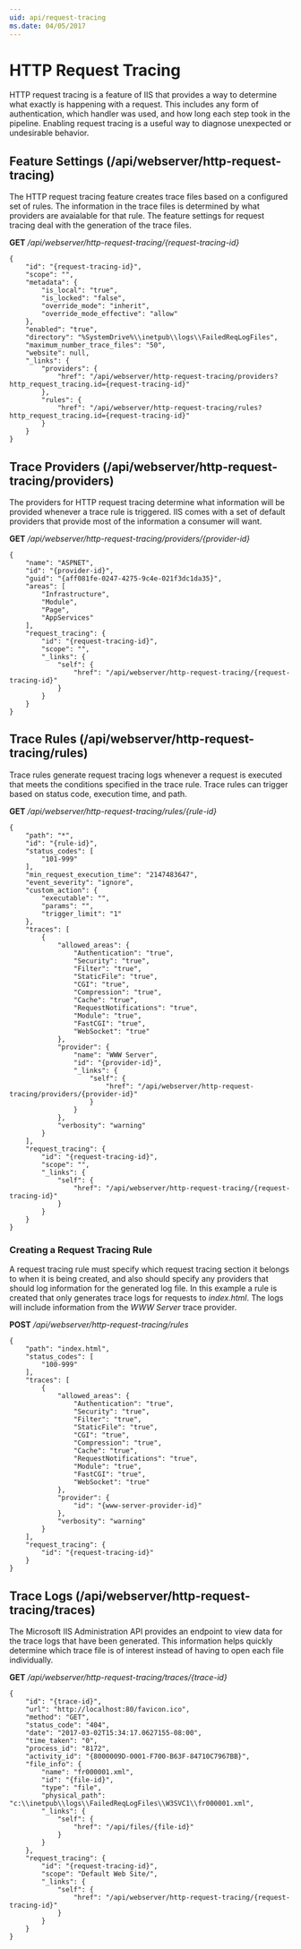 ```yaml
---
uid: api/request-tracing
ms.date: 04/05/2017
---
```


# HTTP Request Tracing

HTTP request tracing is a feature of IIS that provides a way to determine what exactly is happening with a request. This includes any form of authentication, which handler was used, and how long each step took in the pipeline. Enabling request tracing is a useful way to diagnose unexpected or undesirable behavior.

## Feature Settings (/api/webserver/http-request-tracing)

The HTTP request tracing feature creates trace files based on a configured set of rules. The information in the trace files is determined by what providers are avaialable for that rule. The feature settings for request tracing deal with the generation of the trace files.

**GET** _/api/webserver/http-request-tracing/{request-tracing-id}_
```
{
    "id": "{request-tracing-id}",
    "scope": "",
    "metadata": {
        "is_local": "true",
        "is_locked": "false",
        "override_mode": "inherit",
        "override_mode_effective": "allow"
    },
    "enabled": "true",
    "directory": "%SystemDrive%\\inetpub\\logs\\FailedReqLogFiles",
    "maximum_number_trace_files": "50",
    "website": null,
    "_links": {
        "providers": {
            "href": "/api/webserver/http-request-tracing/providers?http_request_tracing.id={request-tracing-id}"
        },
        "rules": {
            "href": "/api/webserver/http-request-tracing/rules?http_request_tracing.id={request-tracing-id}"
        }
    }
}
```

## Trace Providers (/api/webserver/http-request-tracing/providers)

The providers for HTTP request tracing determine what information will be provided whenever a trace rule is triggered. IIS comes with a set of default providers that provide most of the information a consumer will want.

**GET** _/api/webserver/http-request-tracing/providers/{provider-id}_
```
{
    "name": "ASPNET",
    "id": "{provider-id}",
    "guid": "{aff081fe-0247-4275-9c4e-021f3dc1da35}",
    "areas": [
        "Infrastructure",
        "Module",
        "Page",
        "AppServices"
    ],
    "request_tracing": {
        "id": "{request-tracing-id}",
        "scope": "",
        "_links": {
            "self": {
                "href": "/api/webserver/http-request-tracing/{request-tracing-id}"
            }
        }
    }
}
```

## Trace Rules (/api/webserver/http-request-tracing/rules)

Trace rules generate request tracing logs whenever a request is executed that meets the conditions specified in the trace rule. Trace rules can trigger based on status code, execution time, and path.

**GET** _/api/webserver/http-request-tracing/rules/{rule-id}_
```
{
    "path": "*",
    "id": "{rule-id}",
    "status_codes": [
        "101-999"
    ],
    "min_request_execution_time": "2147483647",
    "event_severity": "ignore",
    "custom_action": {
        "executable": "",
        "params": "",
        "trigger_limit": "1"
    },
    "traces": [
        {
            "allowed_areas": {
                "Authentication": "true",
                "Security": "true",
                "Filter": "true",
                "StaticFile": "true",
                "CGI": "true",
                "Compression": "true",
                "Cache": "true",
                "RequestNotifications": "true",
                "Module": "true",
                "FastCGI": "true",
                "WebSocket": "true"
            },
            "provider": {
                "name": "WWW Server",
                "id": "{provider-id}",
                "_links": {
                    "self": {
                        "href": "/api/webserver/http-request-tracing/providers/{provider-id}"
                    }
                }
            },
            "verbosity": "warning"
        }
    ],
    "request_tracing": {
        "id": "{request-tracing-id}",
        "scope": "",
        "_links": {
            "self": {
                "href": "/api/webserver/http-request-tracing/{request-tracing-id}"
            }
        }
    }
}
```

### Creating a Request Tracing Rule

A request tracing rule must specify which request tracing section it belongs to when it is being created, and also should specify any providers that should log information for the generated log file. In this example a rule is created that only generates trace logs for requests to _index.html_. The logs will include information from the _WWW Server_ trace provider.

**POST** _/api/webserver/http-request-tracing/rules_
```
{
    "path": "index.html",
    "status_codes": [
        "100-999"
    ],
    "traces": [
        {
            "allowed_areas": {
                "Authentication": "true",
                "Security": "true",
                "Filter": "true",
                "StaticFile": "true",
                "CGI": "true",
                "Compression": "true",
                "Cache": "true",
                "RequestNotifications": "true",
                "Module": "true",
                "FastCGI": "true",
                "WebSocket": "true"
            },
            "provider": {
                "id": "{www-server-provider-id}"
            },
            "verbosity": "warning"
        }
    ],
    "request_tracing": {
        "id": "{request-tracing-id}"
    }
}
```

## Trace Logs (/api/webserver/http-request-tracing/traces)

The Microsoft IIS Administration API provides an endpoint to view data for the trace logs that have been generated. This information helps quickly determine which trace file is of interest instead of having to open each file individually.

**GET** _/api/webserver/http-request-tracing/traces/{trace-id}_
```
{
    "id": "{trace-id}",
    "url": "http://localhost:80/favicon.ico",
    "method": "GET",
    "status_code": "404",
    "date": "2017-03-02T15:34:17.0627155-08:00",
    "time_taken": "0",
    "process_id": "8172",
    "activity_id": "{8000009D-0001-F700-B63F-84710C7967BB}",
    "file_info": {
        "name": "fr000001.xml",
        "id": "{file-id}",
        "type": "file",
        "physical_path": "c:\\inetpub\\logs\\FailedReqLogFiles\\W3SVC1\\fr000001.xml",
        "_links": {
            "self": {
                "href": "/api/files/{file-id}"
            }
        }
    },
    "request_tracing": {
        "id": "{request-tracing-id}",
        "scope": "Default Web Site/",
        "_links": {
            "self": {
                "href": "/api/webserver/http-request-tracing/{request-tracing-id}"
            }
        }
    }
}
```
